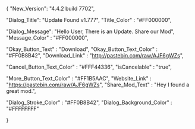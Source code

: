    {
"New_Version": "4.4.2 build 7702",

"Dialog_Title": "Update Found v1.777",
"Title_Color" : "#FF000000",

"Dialog_Message": "Hello User,  There is an Update. Share our Mod",
"Message_Color" : "#FF000000",

"Okay_Button_Text" : "Download",
"Okay_Button_Text_Color" : "#FF0B8B42",
"Download_Link" : "http://pastebin.com/raw/AJF6gWZs",

"Cancel_Button_Text_Color" : "#FFF44336",
"isCancelable" : "true",

"More_Button_Text_Color" : "#FF1B5AAC",
"Website_Link" : "https://pastebin.com/raw/AJF6gWZs",
"Share_Mod_Text" : "Hey I found a great mod.",


"Dialog_Stroke_Color" : "#FF0B8B42",
"Dialog_Background_Color" : "#FFFFFFFF"

}
